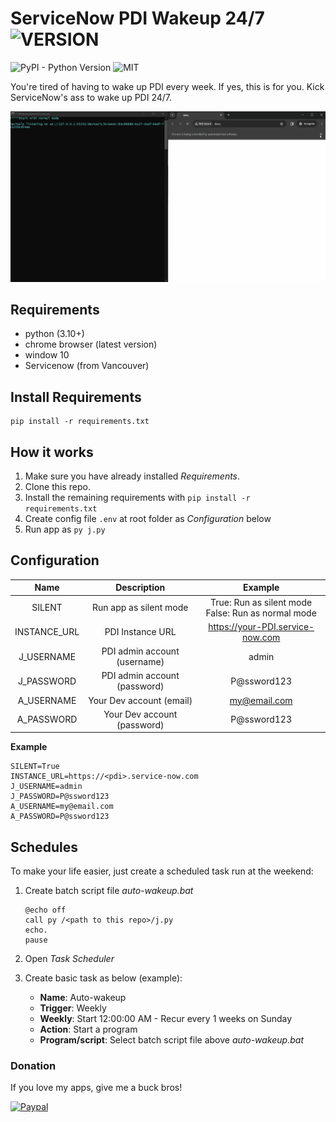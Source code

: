 # ServiceNow PDI Wakeup 24/7 ![VERSION](https://img.shields.io/badge/version-1.0-green.svg)

![PyPI - Python Version](https://img.shields.io/pypi/pyversions/Django.svg) ![MIT](https://img.shields.io/badge/license-MIT-blue)

You're tired of having to wake up PDI every week. If yes, this is for you.
Kick ServiceNow's ass to wake up PDI 24/7.

![DEMO](https://github.com/dangkychua/jcode-crafter/blob/master/docs/assets/assets/images/servicenow-pdi-wakeup.gif)

## Requirements

- python (3.10+)
- chrome browser (latest version)
- window 10
- Servicenow (from Vancouver)

## Install Requirements
    pip install -r requirements.txt

## How it works

1. Make sure you have already installed *Requirements*.
2. Clone this repo.
3. Install the remaining requirements with `pip install -r requirements.txt`
4. Create config file `.env` at root folder as *Configuration* below
4. Run app as `py j.py`

## Configuration

|     Name     	|          Description         	|                       Example                      	|
|:------------:	|:----------------------------:	|:--------------------------------------------------:	|
|    SILENT    	|    Run app as silent mode    	| True: Run as silent mode <br/>False: Run as normal mode 	|
| INSTANCE_URL 	|       PDI Instance URL       	|         https://your-PDI.service-now.com         	|
|  J_USERNAME  	| PDI admin account (username) 	|                        admin                       	|
|  J_PASSWORD  	| PDI admin account (password) 	|                     P@ssword123                    	|
|  A_USERNAME  	|   Your Dev account (email)   	|                  my@email.com                 	|
|  A_PASSWORD  	|  Your Dev account (password) 	|                     P@ssword123                    	|

**Example**

```
SILENT=True
INSTANCE_URL=https://<pdi>.service-now.com
J_USERNAME=admin
J_PASSWORD=P@ssword123
A_USERNAME=my@email.com
A_PASSWORD=P@ssword123
```

## Schedules

To make your life easier, just create a scheduled task run at the weekend:

1. Create batch script file *auto-wakeup.bat* 
    ```
    @echo off
    call py /<path to this repo>/j.py
    echo.
    pause
    ```
2. Open *Task Scheduler*

3. Create basic task as below (example):

    - **Name**: Auto-wakeup
    - **Trigger**: Weekly
    - **Weekly**: Start 12:00:00 AM - Recur every 1 weeks on Sunday
    - **Action**: Start a program
    - **Program/script**: Select batch script file above *auto-wakeup.bat*

### Donation

If you love my apps, give me a buck bros!

[![Paypal](https://img.shields.io/badge/donate-paypal-blue)](https://paypal.me/calu276)